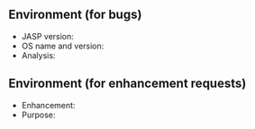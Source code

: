## Environment (for bugs)
<!--- Include as many relevant details about the environment you experienced the bug in -->
* JASP version:
* OS name and version:
* Analysis:
## Environment (for enhancement requests)
<!--- Give a short and clear description of your enhancement request --> 
* Enhancement:
* Purpose:
